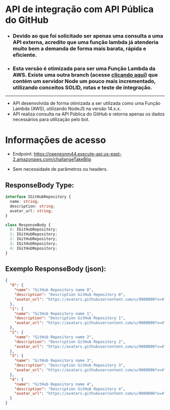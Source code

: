 # API de integração com API Pública do GitHub

- ### **Devido ao que foi solicitado ser apenas uma consulta a uma API externa, acredito que uma função lambda já atenderia muito bem a demanda de forma mais barata, rápida e eficiente.**
- ### Esta versão é otimizada para ser uma Função Lambda da AWS. Existe uma outra branch (acesse [clicando aqui](https://github.com/CiroGomes/list-repos-github/tree/v1.0.0-api-rest)) que contém um servidor Node um pouco mais incrementado, utilizando conceitos SOLID, rotas e teste de integração.

---

- API desenvolvida de forma otimizada a ser utilizada como uma Função Lambda (AWS), utilizando NodeJS na versão 14.x.x.
- API realiza consulta na API Pública do GitHub e retorna apenas os dados necessários para utilização pelo bot.

# Informações de acesso

- Endpoint: https://oeenesnm44.execute-api.us-east-2.amazonaws.com/challangeTakeBlip

- Sem necessidade de parâmetros ou headers.

## ResponseBody Type:

```typescript
interface IGitHubRepository {
  name: string;
  description: string;
  avatar_url: string;
}

class ResponseBody {
  0: IGitHubRepository;
  1: IGitHubRepository;
  2: IGitHubRepository;
  3: IGitHubRepository;
  4: IGitHubRepository;
}
```

## Exemplo ResponseBody (json):

```json
{
  "0": {
    "name": "GitHub Repository name 0",
    "description": "Description GitHub Repository 0",
    "avatar_url": "https://avatars.githubusercontent.com/u/0000000?v=4"
  },
  "1": {
    "name": "GitHub Repository name 1",
    "description": "Description GitHub Repository 1",
    "avatar_url": "https://avatars.githubusercontent.com/u/0000000?v=4"
  },
  "2": {
    "name": "GitHub Repository name 2",
    "description": "Description GitHub Repository 2",
    "avatar_url": "https://avatars.githubusercontent.com/u/0000000?v=4"
  },
  "3": {
    "name": "GitHub Repository name 3",
    "description": "Description GitHub Repository 3",
    "avatar_url": "https://avatars.githubusercontent.com/u/0000000?v=4"
  },
  "4": {
    "name": "GitHub Repository name 4",
    "description": "Description GitHub Repository 4",
    "avatar_url": "https://avatars.githubusercontent.com/u/0000000?v=4"
  }
}
```
